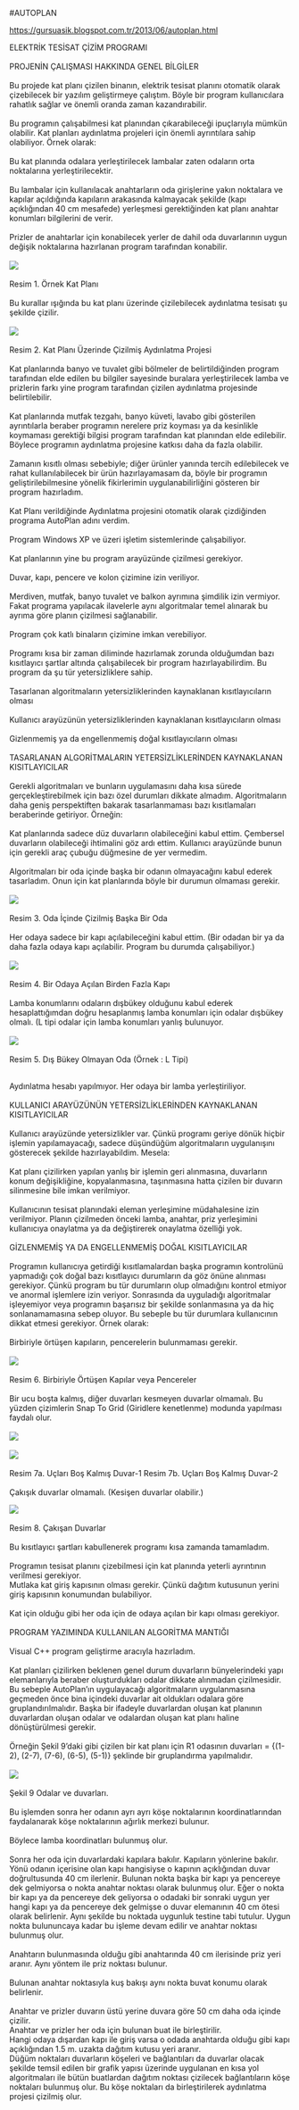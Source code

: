 #AUTOPLAN

https://gursuasik.blogspot.com.tr/2013/06/autoplan.html

ELEKTRİK TESİSAT ÇİZİM PROGRAMI<br /><br />PROJENİN ÇALIŞMASI HAKKINDA GENEL BİLGİLER<br /><br />Bu projede kat planı çizilen binanın, elektrik tesisat planını otomatik olarak çizebilecek bir yazılım geliştirmeye çalıştım. Böyle bir program kullanıcılara rahatlık sağlar ve önemli oranda zaman kazandırabilir.<br /><br />Bu programın çalışabilmesi kat planından çıkarabileceği ipuçlarıyla mümkün olabilir. Kat planları aydınlatma projeleri için önemli ayrıntılara sahip olabiliyor. Örnek olarak:<br /><br />Bu kat planında odalara yerleştirilecek lambalar zaten odaların orta noktalarına yerleştirilecektir.<br /><br />Bu lambalar için kullanılacak anahtarların oda girişlerine yakın noktalara ve kapılar açıldığında kapıların arakasında kalmayacak şekilde (kapı açıklığından 40 cm mesafede) yerleşmesi gerektiğinden kat planı anahtar konumları bilgilerini de verir.<br /><br />Prizler de anahtarlar için konabilecek yerler de dahil oda duvarlarının uygun değişik noktalarına hazırlanan program tarafından konabilir.<br /><br /><img border="0" src="https://1.bp.blogspot.com/-xXF3DNm9sAo/UczJ_c2SxEI/AAAAAAAAALU/LaNNyTE8_zs/s384/Resim1.jpg" /><br /><br />Resim 1. Örnek Kat Planı<br /><br />Bu kurallar ışığında bu kat planı üzerinde çizilebilecek aydınlatma tesisatı şu şekilde çizilir.<br /><br /><img border="0" src="https://1.bp.blogspot.com/-mHFYEi2lt9c/UczJ70t1y3I/AAAAAAAAAK8/NEWYhIYMWTA/s387/Resim2.jpg" /><br /><br />Resim 2. Kat Planı Üzerinde Çizilmiş Aydınlatma Projesi<br /><br />Kat planlarında banyo ve tuvalet gibi bölmeler de belirtildiğinden program tarafından elde edilen bu bilgiler sayesinde buralara yerleştirilecek lamba ve prizlerin farkı yine program tarafından çizilen aydınlatma projesinde belirtilebilir.<br /><br />Kat planlarında mutfak tezgahı, banyo küveti, lavabo gibi gösterilen ayrıntılarla beraber programın nerelere priz koyması ya da kesinlikle koymaması gerektiği bilgisi program tarafından kat planından elde edilebilir. Böylece programın aydınlatma projesine katkısı daha da fazla olabilir.<br /><br />Zamanın kısıtlı olması sebebiyle; diğer ürünler yanında tercih edilebilecek ve rahat kullanılabilecek bir ürün hazırlayamasam da, böyle bir programın geliştirilebilmesine yönelik fikirlerimin uygulanabilirliğini gösteren bir program hazırladım.<br /><br />Kat Planı verildiğinde Aydınlatma projesini otomatik olarak çizdiğinden programa AutoPlan adını verdim.<br /><br />Program Windows XP ve üzeri işletim sistemlerinde çalışabiliyor.<br /><br />Kat planlarının yine bu program arayüzünde çizilmesi gerekiyor.<br /><br />Duvar, kapı, pencere ve kolon çizimine izin veriliyor.<br /><br />Merdiven, mutfak, banyo tuvalet ve balkon ayrımına şimdilik izin vermiyor. Fakat programa yapılacak ilavelerle aynı algoritmalar temel alınarak bu ayrıma göre planın çizilmesi sağlanabilir.<br /><br />Program çok katlı binaların çizimine imkan verebiliyor.<br /><br />Programı kısa bir zaman diliminde hazırlamak zorunda olduğumdan bazı kısıtlayıcı şartlar altında çalışabilecek bir program hazırlayabilirdim. Bu program da şu tür yetersizliklere sahip.<br /><br />Tasarlanan algoritmaların yetersizliklerinden kaynaklanan kısıtlayıcıların olması<br /><br />Kullanıcı arayüzünün yetersizliklerinden kaynaklanan kısıtlayıcıların olması<br /><br />Gizlenmemiş ya da engellenmemiş doğal kısıtlayıcıların olması<br /><br />TASARLANAN ALGORİTMALARIN YETERSİZLİKLERİNDEN KAYNAKLANAN KISITLAYICILAR<br /><br />Gerekli algoritmaları ve bunların uygulamasını daha kısa sürede gerçekleştirebilmek için bazı özel durumları dikkate almadım. Algoritmaların daha geniş perspektiften bakarak tasarlanmaması bazı kısıtlamaları beraberinde getiriyor. Örneğin:<br /><br />Kat planlarında sadece düz duvarların olabileceğini kabul ettim. Çembersel duvarların olabileceği ihtimalini göz ardı ettim. Kullanıcı arayüzünde bunun için gerekli araç çubuğu düğmesine de yer vermedim.<br /><br />Algoritmaları bir oda içinde başka bir odanın olmayacağını kabul ederek tasarladım. Onun için kat planlarında böyle bir durumun olmaması gerekir.<br /><br /><img border="0" src="https://2.bp.blogspot.com/-1ZsOuUO7vFk/UczJ8Qig9xI/AAAAAAAAALE/if_XfatH0-4/s274/Resim3.jpg" /><br /><br />Resim 3. Oda İçinde Çizilmiş Başka Bir Oda<br /><br />Her odaya sadece bir kapı açılabileceğini kabul ettim. (Bir odadan bir ya da daha fazla odaya kapı açılabilir. Program bu durumda çalışabiliyor.)<br /><br /><img border="0" src="https://4.bp.blogspot.com/-ozOZx-jtK0I/UczKCaUwiFI/AAAAAAAAALc/dZ2LLOnju40/s287/Resim4.jpg" /><br /><br />Resim 4. Bir Odaya Açılan Birden Fazla Kapı<br /><br />Lamba konumlarını odaların dışbükey olduğunu kabul ederek hesaplattığımdan doğru hesaplanmış lamba konumları için odalar dışbükey olmalı. (L tipi odalar için lamba konumları yanlış bulunuyor.<br /><br /><img border="0" src="https://1.bp.blogspot.com/-C56jmh_XlLE/UczJ88YowhI/AAAAAAAAALM/58i-tEI2JyY/s274/Resim5.jpg" /><br /><br />Resim 5. Dış Bükey Olmayan Oda (Örnek : L Tipi)<br /><br /><div>
Aydınlatma hesabı yapılmıyor. Her odaya bir lamba yerleştiriliyor.<br /><br />KULLANICI ARAYÜZÜNÜN YETERSİZLİKLERİNDEN KAYNAKLANAN KISITLAYICILAR<br /><br />Kullanıcı arayüzünde yetersizlikler var. Çünkü programı geriye dönük hiçbir işlemin yapılamayacağı, sadece düşündüğüm algoritmaların uygulanışını gösterecek şekilde hazırlayabildim. Mesela:<br /><br />Kat planı çizilirken yapılan yanlış bir işlemin geri alınmasına, duvarların konum değişikliğine, kopyalanmasına, taşınmasına hatta çizilen bir duvarın silinmesine bile imkan verilmiyor.<br /><br />Kullanıcının tesisat planındaki eleman yerleşimine müdahalesine izin verilmiyor. Planın çizilmeden önceki lamba, anahtar, priz yerleşimini kullanıcıya onaylatma ya da değiştirerek onaylatma özelliği yok.<br /><br />GİZLENMEMİŞ YA DA ENGELLENMEMİŞ DOĞAL KISITLAYICILAR<br /><br />Programın kullanıcıya getirdiği kısıtlamalardan başka programın kontrolünü yapmadığı çok doğal bazı kısıtlayıcı durumların da göz önüne alınması gerekiyor. Çünkü program bu tür durumların olup olmadığını kontrol etmiyor ve anormal işlemlere izin veriyor. Sonrasında da uyguladığı algoritmalar işleyemiyor veya programın başarısız bir şekilde sonlanmasına ya da hiç sonlanamamasına sebep oluyor. Bu sebeple bu tür durumlara kullanıcının dikkat etmesi gerekiyor. Örnek olarak:<br /><br />Birbiriyle örtüşen kapıların, pencerelerin bulunmaması gerekir.<br /><br /><img border="0" src="https://3.bp.blogspot.com/-v-8oR9_zezQ/UczKFQVf_DI/AAAAAAAAAL0/Z05EBgk6H38/s243/Resim6.jpg" /><br /><br />Resim 6. Birbiriyle Örtüşen Kapılar veya Pencereler<br /><br />Bir ucu boşta kalmış, diğer duvarları kesmeyen duvarlar olmamalı. Bu yüzden çizimlerin Snap To Grid (Giridlere kenetlenme) modunda yapılması faydalı olur.<br /><br /><img border="0" src="https://2.bp.blogspot.com/-lapiZ0joOHw/UczKDuo6tzI/AAAAAAAAALk/9XfqbcIc9VM/s290/Resim7.jpg" /><br /><br /><img border="0" src="https://1.bp.blogspot.com/-6Lu1N51rsLM/UczKPxiHeVI/AAAAAAAAAL8/75LiMWSp6hk/s261/Resim8.jpg" /><br /><br />Resim 7a. Uçları Boş Kalmış Duvar-1 Resim 7b. Uçları Boş Kalmış Duvar-2<br /><br />Çakışık duvarlar olmamalı. (Kesişen duvarlar olabilir.)<br /></div>
<div>
<img border="0" src="https://4.bp.blogspot.com/-TEJKTFmwwAk/UczKD4MLKMI/AAAAAAAAALs/HsK3vQiYHfA/s257/Resim9.jpg" /><br /><br />Resim 8. Çakışan Duvarlar<br /><br />Bu kısıtlayıcı şartları kabullenerek programı kısa zamanda tamamladım.<br /><br />Programın tesisat planını çizebilmesi için kat planında yeterli ayrıntının verilmesi gerekiyor.<br /></div>
<div>
Mutlaka kat giriş kapısının olması gerekir. Çünkü dağıtım kutusunun yerini giriş kapısının konumundan bulabiliyor.<br /><br />Kat için olduğu gibi her oda için de odaya açılan bir kapı olması gerekiyor.<br /><br />PROGRAM YAZIMINDA KULLANILAN ALGORİTMA MANTIĞI<br /><br />Visual C++ program geliştirme aracıyla hazırladım.<br /><br />Kat planları çizilirken beklenen genel durum duvarların bünyelerindeki yapı elemanlarıyla beraber oluşturdukları odalar dikkate alınmadan çizilmesidir. Bu sebeple AutoPlan’ın uygulayacağı algoritmaların uygulanmasına geçmeden önce bina içindeki duvarlar ait oldukları odalara göre gruplandırılmalıdır. Başka bir ifadeyle duvarlardan oluşan kat planının duvarlardan oluşan odalar ve odalardan oluşan kat planı haline dönüştürülmesi gerekir.<br /><br />Örneğin Şekil 9’daki gibi çizilen bir kat planı için R1 odasının duvarları = {(1-2), (2-7), (7-6), (6-5), (5-1)} şeklinde bir gruplandırma yapılmalıdır.<br /><br /><img border="0" src="https://4.bp.blogspot.com/-TEJKTFmwwAk/UczKD4MLKMI/AAAAAAAAALs/HsK3vQiYHfA/s257/Resim9.jpg" /><br /><br />Şekil 9 Odalar ve duvarları.<br /><br />Bu işlemden sonra her odanın ayrı ayrı köşe noktalarının koordinatlarından faydalanarak köşe noktalarının ağırlık merkezi bulunur.<br /><br />Böylece lamba koordinatları bulunmuş olur.<br /><br />Sonra her oda için duvarlardaki kapılara bakılır. Kapıların yönlerine bakılır. Yönü odanın içerisine olan kapı hangisiyse o kapının açıklığından duvar doğrultusunda 40 cm ilerlenir. Bulunan nokta başka bir kapı ya pencereye dek gelmiyorsa o nokta anahtar noktası olarak bulunmuş olur. Eğer o nokta bir kapı ya da pencereye dek geliyorsa o odadaki bir sonraki uygun yer hangi kapı ya da pencereye dek gelmişse o duvar elemanının 40 cm ötesi olarak belirlenir. Aynı şekilde bu noktada uygunluk testine tabi tutulur. Uygun nokta bulununcaya kadar bu işleme devam edilir ve anahtar noktası bulunmuş olur.<br /><br />Anahtarın bulunmasında olduğu gibi anahtarında 40 cm ilerisinde priz yeri aranır. Aynı yöntem ile priz noktası bulunur.<br /><br />Bulunan anahtar noktasıyla kuş bakışı aynı nokta buvat konumu olarak belirlenir.<br /><br />Anahtar ve prizler duvarın üstü yerine duvara göre 50 cm daha oda içinde çizilir.<br />
Anahtar ve prizler her oda için bulunan buat ile birleştirilir.<br /></div>
<div>Hangi odaya dışardan kapı ile giriş varsa o odada anahtarda olduğu gibi kapı açıklığından 1.5 m. uzakta dağıtım kutusu yeri aranır.<br /></div>
<div>
Düğüm noktaları duvarların köşeleri ve bağlantıları da duvarlar olacak şekilde temsil edilen bir grafik yapısı üzerinde uygulanan en kısa yol algoritmaları ile bütün buatlardan dağıtım noktası çizilecek bağlantıların köşe noktaları bulunmuş olur. Bu köşe noktaları da birleştirilerek aydınlatma projesi çizilmiş olur.</div>
